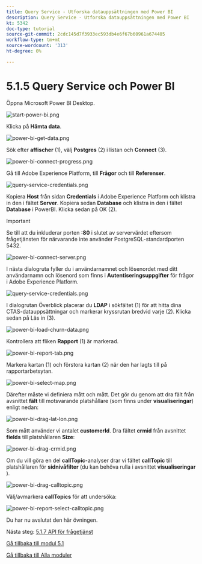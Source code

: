 ```yaml
---
title: Query Service - Utforska datauppsättningen med Power BI
description: Query Service - Utforska datauppsättningen med Power BI
kt: 5342
doc-type: tutorial
source-git-commit: 2cdc145d7f3933ec593db4e6f67b60961a674405
workflow-type: tm+mt
source-wordcount: '313'
ht-degree: 0%

---
```


# 5.1.5 Query Service och Power BI

Öppna Microsoft Power BI Desktop.

![start-power-bi.png](./images/start-power-bi.png)

Klicka på **Hämta data**.

![power-bi-get-data.png](./images/power-bi-get-data.png)

Sök efter **affischer** (1), välj **Postgres** (2) i listan och **Connect** (3).

![power-bi-connect-progress.png](./images/power-bi-connect-progress.png)

Gå till Adobe Experience Platform, till **Frågor** och till **Referenser**.

![query-service-credentials.png](./images/query-service-credentials.png)

Kopiera **Host** från sidan **Credentials** i Adobe Experience Platform och klistra in den i fältet **Server**. Kopiera sedan **Database** och klistra in den i fältet **Database** i PowerBI. Klicka sedan på OK (2).

>[!IMPORTANT]
>
>Se till att du inkluderar porten **:80** i slutet av servervärdet eftersom frågetjänsten för närvarande inte använder PostgreSQL-standardporten 5432.

![power-bi-connect-server.png](./images/power-bi-connect-server.png)

I nästa dialogruta fyller du i användarnamnet och lösenordet med ditt användarnamn och lösenord som finns i **Autentiseringsuppgifter** för frågor i Adobe Experience Platform.

![query-service-credentials.png](./images/query-service-credentials.png)

I dialogrutan Överblick placerar du **LDAP** i sökfältet (1) för att hitta dina CTAS-datauppsättningar och markerar kryssrutan bredvid varje (2). Klicka sedan på Läs in (3).

![power-bi-load-churn-data.png](./images/power-bi-load-churn-data.png)

Kontrollera att fliken **Rapport** (1) är markerad.

![power-bi-report-tab.png](./images/power-bi-report-tab.png)

Markera kartan (1) och förstora kartan (2) när den har lagts till på rapportarbetsytan.

![power-bi-select-map.png](./images/power-bi-select-map.png)

Därefter måste vi definiera mått och mått. Det gör du genom att dra fält från avsnittet **fält** till motsvarande platshållare (som finns under **visualiseringar**) enligt nedan:

![power-bi-drag-lat-lon.png](./images/power-bi-drag-lat-lon.png)

Som mått använder vi antalet **customerId**. Dra fältet **crmid** från avsnittet **fields** till platshållaren **Size**:

![power-bi-drag-crmid.png](./images/power-bi-drag-crmid.png)

Om du vill göra en del **callTopic**-analyser drar vi fältet **callTopic** till platshållaren för **sidnivåfilter** (du kan behöva rulla i avsnittet **visualiseringar** ).

![power-bi-drag-calltopic.png](./images/power-bi-drag-calltopic.png)

Välj/avmarkera **callTopics** för att undersöka:

![power-bi-report-select-calltopic.png](./images/power-bi-report-select-calltopic.png)

Du har nu avslutat den här övningen.

Nästa steg: [5.1.7 API för frågetjänst](./ex7.md)

[Gå tillbaka till modul 5.1](./query-service.md)

[Gå tillbaka till Alla moduler](../../../overview.md)
